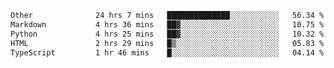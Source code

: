 <!--START_SECTION:waka-->

```txt
Other              24 hrs 7 mins   ██████████████░░░░░░░░░░░   56.34 %
Markdown           4 hrs 36 mins   ██▓░░░░░░░░░░░░░░░░░░░░░░   10.75 %
Python             4 hrs 25 mins   ██▓░░░░░░░░░░░░░░░░░░░░░░   10.32 %
HTML               2 hrs 29 mins   █▒░░░░░░░░░░░░░░░░░░░░░░░   05.83 %
TypeScript         1 hr 46 mins    █░░░░░░░░░░░░░░░░░░░░░░░░   04.14 %
```

<!--END_SECTION:waka--> 
 
